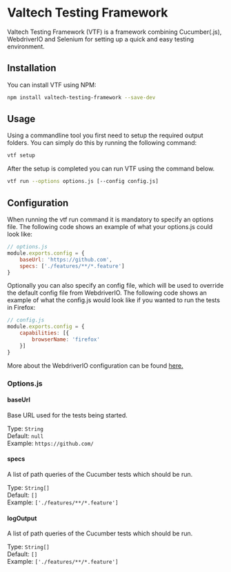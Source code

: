# Valtech Testing Framework
Valtech Testing Framework (VTF) is a framework combining Cucumber(.js), WebdriverIO and Selenium for setting up a quick and easy testing environment.

## Installation
You can install VTF using NPM:
```bash
npm install valtech-testing-framework --save-dev
```

## Usage
Using a commandline tool you first need to setup the required output folders. You can simply do this by running the following command:
```bash
vtf setup
```
After the setup is completed you can run VTF using the command below. 
```bash
vtf run --options options.js [--config config.js]
```

## Configuration
When running the vtf run command it is mandatory to specify an options file. The following code shows an example of what your options.js could look like:
```js
// options.js
module.exports.config = {
    baseUrl: 'https://github.com',
    specs: ['./features/**/*.feature']
}
```
Optionally you can also specify an config file, which will be used to override the default config file from WebdriverIO. The following code shows an example of what the config.js would look like if you wanted to run the tests in Firefox:
```js
// config.js
module.exports.config = {
    capabilities: [{
        browserName: 'firefox'
    }]
}
```
More about the WebdriverIO configuration can be found [here.](http://webdriver.io/guide/getstarted/configuration.html)
### Options.js
#### baseUrl
Base URL used for the tests being started.

Type: `String`<br>
Default: `null`<br>
Example: `https://github.com/`
#### specs
A list of path queries of the Cucumber tests which should be run.

Type: `String[]`<br>
Default: `[]`<br>
Example: `['./features/**/*.feature']`
#### logOutput
A list of path queries of the Cucumber tests which should be run.

Type: `String[]`<br>
Default: `[]`<br>
Example: `['./features/**/*.feature']`